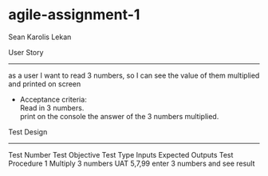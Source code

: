 # agile-assignment-1

Sean
Karolis
Lekan





User Story
________________
as a user
I want to read 3 numbers, so I can see the value of them multiplied and printed on screen<br>
- Acceptance criteria:<br>
Read in 3 numbers.<br>
print on the console the answer of the 3 numbers multiplied.

Test Design
_________________
<tr>
    <th>Test Number</th>
    <th>Test Objective</th>
    <th>Test Type</th>
    <th>Inputs</th>
    <th>Expected Outputs</th>
    <th>Test Procedure</th>
</tr>
<tr>
    <td>1</td>
    <td>Multiply 3 numbers</td>
    <td>UAT</td>
    <td>5,7,99</td>
    <td></td>
    <td>enter 3 numbers and see result</td>
</tr>